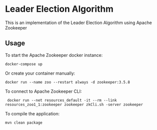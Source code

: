 # Leader Election Algorithm

This is an implementation of the Leader Election Algorithm using Apache Zookeeper

## Usage

To start the Apache Zookeeper docker instance:

```
docker-compose up
```

Or create your container manually:

```
docker run --name zoo --restart always -d zookeeper:3.5.8
```

To connect to Apache Zookeeper CLI:
```
 docker run --net resources_default -it --rm --link resources_zoo1_1:zookeeper zookeeper zkCli.sh -server zookeeper
```

To compile the application:

```
mvn clean package
```